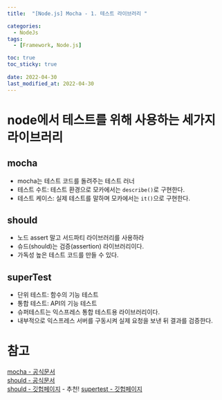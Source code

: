 ```yaml
---
title:  "[Node.js] Mocha - 1. 테스트 라이브러리 "

categories:
  - NodeJs
tags:
  - [Framework, Node.js]

toc: true
toc_sticky: true
 
date: 2022-04-30
last_modified_at: 2022-04-30
---
```


# node에서 테스트를 위해 사용하는 세가지 라이브러리
## mocha
-  mocha는 테스트 코드를 돌려주는 테스트 러너
- 테스트 수트: 테스트 환경으로 모카에서는 `describe()`로 구현한다.
- 테스트 케이스: 실제 테스트를 말하며 모카에서는 `it()`으로 구현한다.

## should
- 노드 assert 말고 서드파티 라이브러리를 사용하라
- 슈드(should)는 검증(assertion) 라이브러리이다.
- 가독성 높은 테스트 코드를 만들 수 있다.

## superTest
- 단위 테스트: 함수의 기능 테스트
- 통합 테스트: API의 기능 테스트
- 슈퍼테스트는 익스프레스 통합 테스트용 라이브러리이다.
- 내부적으로 익스프레스 서버를 구동시켜 실제 요청을 보낸 뒤 결과를 검증한다.

# 참고
[mocha - 공식문서](https://mochajs.org/)<br>
[should - 공식문서](https://shouldjs.github.io/)<br>
[should - 깃헙페이지](https://github.com/tj/should.js/) - 추천!
[supertest - 깃헙페이지](https://github.com/visionmedia/supertest)
